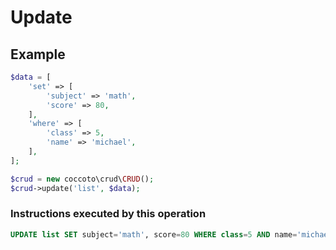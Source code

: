 # Update

## Example

```php
$data = [
    'set' => [
        'subject' => 'math',
        'score' => 80,
    ],
    'where' => [
        'class' => 5,
        'name' => 'michael',
    ],
];

$crud = new coccoto\crud\CRUD();
$crud->update('list', $data);
```

### Instructions executed by this operation

```sql
UPDATE list SET subject='math', score=80 WHERE class=5 AND name='michael'
```